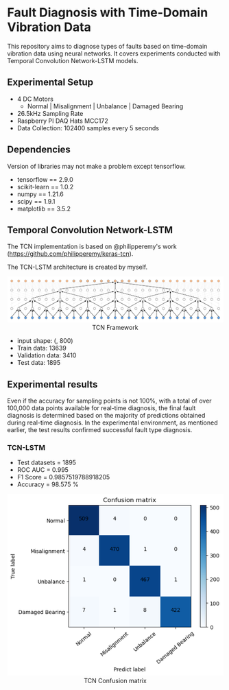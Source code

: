 # Fault Diagnosis with Time-Domain Vibration Data
This repository aims to diagnose types of faults based on time-domain vibration data using neural networks. It covers experiments conducted with Temporal Convolution Network-LSTM models.

## Experimental Setup
- 4 DC Motors
    - Normal | Misalignment | Unbalance | Damaged Bearing
- 26.5kHz Sampling Rate
- Raspberry PI DAQ Hats MCC172
- Data Collection: 102400 samples every 5 seconds

## Dependencies
Version of libraries may not make a problem except tensorflow.
- tensorflow == 2.9.0
- scikit-learn == 1.0.2
- numpy == 1.21.6
- scipy == 1.9.1
- matplotlib == 3.5.2

## Temporal Convolution Network-LSTM
The TCN implementation is based on @philipperemy's work (https://github.com/philipperemy/keras-tcn).

The TCN-LSTM architecture is created by myself.

<p align="center">
  <img src="assets/tcn.png">
  TCN Framework<br>
</p>

- input shape: (, 800)
- Train data: 13639
- Validation data: 3410
- Test data: 1895

## Experimental results

Even if the accuracy for sampling points is not 100%, with a total of over 100,000 data points available for real-time diagnosis, the final fault diagnosis is determined based on the majority of predictions obtained during real-time diagnosis. In the experimental environment, as mentioned earlier, the test results confirmed successful fault type diagnosis.

### TCN-LSTM

- Test datasets = 1895
- ROC AUC = 0.995
- F1 Score = 0.9857519788918205
- Accuracy = 98.575 %

<p align="center">
  <img src="assets/tcn-output.png">
  <br>TCN Confusion matrix<br>
</p>
